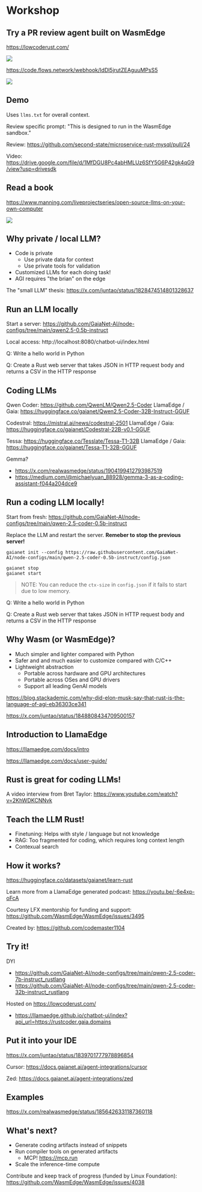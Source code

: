 # Workshop

## Try a PR review agent built on WasmEdge

https://lowcoderust.com/

![](lowcoderust.png)

https://code.flows.network/webhook/IdDl5jrutZEAguuMPsS5

![](pr-reviewer.png)

## Demo

Uses `llms.txt` for overall context.

Review specific prompt: "This is designed to run in the WasmEdge sandbox."

Review: https://github.com/second-state/microservice-rust-mysql/pull/24

Video: https://drive.google.com/file/d/1MfDGU8Pc4abHMLUz6SfY5G6P42gk4qG9/view?usp=drivesdk

## Read a book

https://www.manning.com/liveprojectseries/open-source-llms-on-your-own-computer

![](book.png)

## Why private / local LLM?

* Code is private
  * Use private data for context
  * Use private tools for validation
* Customized LLMs for each doing task!
* AGI requires "the brian" on the edge

The "small LLM" thesis: https://x.com/juntao/status/1828474514801328637

## Run an LLM locally

Start a server: https://github.com/GaiaNet-AI/node-configs/tree/main/qwen2.5-0.5b-instruct

Local access: http://localhost:8080/chatbot-ui/index.html

Q: Write a hello world in Python

Q: Create a Rust web server that takes JSON in HTTP request body and returns a CSV in the HTTP response

## Coding LLMs

Qwen Coder: https://github.com/QwenLM/Qwen2.5-Coder
LlamaEdge / Gaia: https://huggingface.co/gaianet/Qwen2.5-Coder-32B-Instruct-GGUF

Codestral: https://mistral.ai/news/codestral-2501
LlamaEdge / Gaia: https://huggingface.co/gaianet/Codestral-22B-v0.1-GGUF

Tessa: https://huggingface.co/Tesslate/Tessa-T1-32B
LlamaEdge / Gaia: https://huggingface.co/gaianet/Tessa-T1-32B-GGUF

Gemma? 
* https://x.com/realwasmedge/status/1904199412793987519
* https://medium.com/@michaelyuan_88928/gemma-3-as-a-coding-assistant-f044a204dce9

## Run a coding LLM locally!

Start from fresh: https://github.com/GaiaNet-AI/node-configs/tree/main/qwen-2.5-coder-0.5b-instruct

Replace the LLM and restart the server. **Remeber to stop the previous server!**

```
gaianet init --config https://raw.githubusercontent.com/GaiaNet-AI/node-configs/main/qwen-2.5-coder-0.5b-instruct/config.json

gaianet stop
gaianet start
```

> NOTE: You can reduce the `ctx-size` in `config.json` if it fails to start due to low memory.

Q: Write a hello world in Python

Q: Create a Rust web server that takes JSON in HTTP request body and returns a CSV in the HTTP response

## Why Wasm (or WasmEdge)?

* Much simpler and lighter compared with Python
* Safer and and much easier to customize compared with C/C++
* Lightweight abstraction
  * Portable across hardware and GPU architectures
  * Portable across OSes and GPU drivers
  * Support all leading GenAI models

https://blog.stackademic.com/why-did-elon-musk-say-that-rust-is-the-language-of-agi-eb36303ce341

https://x.com/juntao/status/1848808434709500157

## Introduction to LlamaEdge

https://llamaedge.com/docs/intro

https://llamaedge.com/docs/user-guide/

## Rust is great for coding LLMs!

A video interview from Bret Taylor: https://www.youtube.com/watch?v=2KhWDKCNNvk

## Teach the LLM Rust!

* Finetuning: Helps with style / language but not knowledge
* RAG: Too fragmented for coding, which requires long context length
* Contexual search

## How it works?

https://huggingface.co/datasets/gaianet/learn-rust

Learn more from a LlamaEdge generated podcast: https://youtu.be/-6e4xp-oFcA

Courtesy LFX mentorship for funding and support: https://github.com/WasmEdge/WasmEdge/issues/3495 

Created by: https://github.com/codemaster1104

## Try it!

DYI

* https://github.com/GaiaNet-AI/node-configs/tree/main/qwen-2.5-coder-7b-instruct_rustlang
* https://github.com/GaiaNet-AI/node-configs/tree/main/qwen-2.5-coder-32b-instruct_rustlang

Hosted on https://lowcoderust.com/

* https://llamaedge.github.io/chatbot-ui/index?api_url=https://rustcoder.gaia.domains

## Put it into your IDE

https://x.com/juntao/status/1839701777978896854

Cursor: https://docs.gaianet.ai/agent-integrations/cursor

Zed: https://docs.gaianet.ai/agent-integrations/zed

## Examples

https://x.com/realwasmedge/status/1856426331187360118

## What's next?

* Generate coding artifacts instead of snippets
* Run compiler tools on generated artifacts
  * MCP! https://mcp.run
* Scale the inference-time compute

Contribute and keep track of progress (funded by Linux Foundation): 
https://github.com/WasmEdge/WasmEdge/issues/4038



